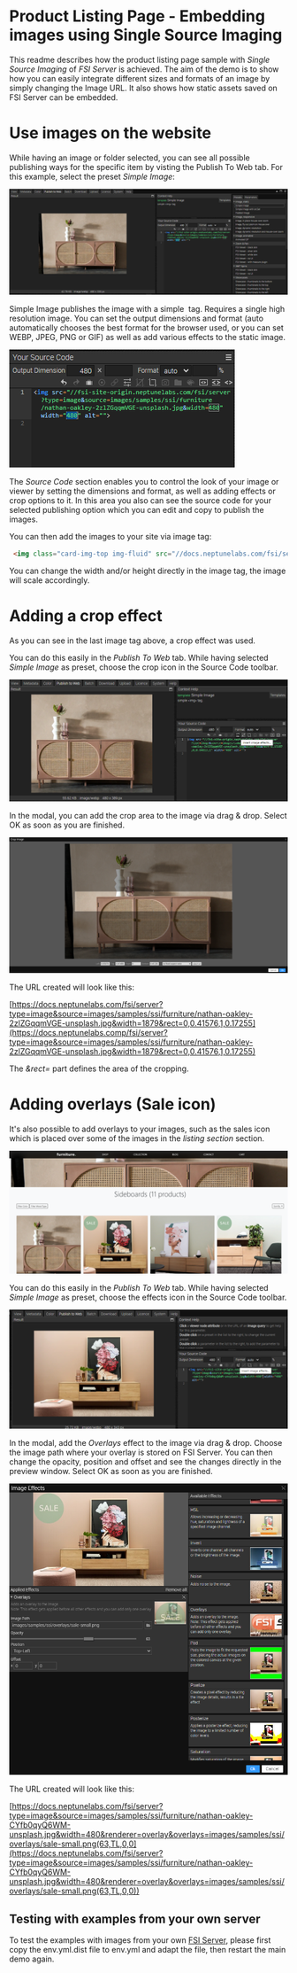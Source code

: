 # Product Listing Page - Embedding images using Single Source Imaging

This readme describes how the product listing page sample with *Single Source Imaging* of *FSI Server* is achieved.
The aim of the demo is to show how you can easily integrate different sizes and formats of an image by simply changing the Image URL.
It also shows how static assets saved on FSI Server can be embedded.

# Use images on the website

While having an image or folder selected, you can see all possible publishing ways for the specific item by visting the Publish To Web tab.
For this example, select the preset *Simple Image*:

![Config Image](readme-plp-1.png)

Simple Image publishes the image with a simple <img> tag. Requires a single high resolution image. You can set the output dimensions and format (auto automatically chooses the best format for the browser used, or you can set WEBP, JPEG, PNG or GIF) as well as add various effects to the static image.

![Config Image](readme-plp-2.png)

The *Source Code* section enables you to control the look of your image or viewer by setting the dimensions and format, as well as adding effects or crop options to it.
In this area you also can see the source code for your selected publishing option which you can edit and copy to publish the images.

You can then add the images to your site via image tag:

```html
 <img class="card-img-top img-fluid" src="//docs.neptunelabs.com/fsi/server?type=image&source=images/samples/ssi/furniture/nathan-oakley-boFO5uIUKUU-unsplash.jpg&width=283" alt="" width="283">
```
You can change the width and/or height directly in the image tag, the image will scale accordingly.

# Adding a crop effect

As you can see in the last image tag above, a crop effect was used.

You can do this easily in the *Publish To Web* tab. While having selected *Simple Image* as preset,
choose the crop icon in the Source Code toolbar.

![Config Image](readme-plp-3.png)

In the modal, you can add the crop area to the image via drag & drop.
Select OK as soon as you are finished.

![Config Image](readme-plp-4.png)

The URL created will look like this:


[https://docs.neptunelabs.com/fsi/server?type=image&source=images/samples/ssi/furniture/nathan-oakley-2zlZGqqmVGE-unsplash.jpg&width=1879&rect=0,0.41576,1,0.17255](https://docs.neptunelabs.comp/fsi/server?type=image&source=images/samples/ssi/furniture/nathan-oakley-2zlZGqqmVGE-unsplash.jpg&width=1879&rect=0,0.41576,1,0.17255)

The *&rect=* part defines the area of the cropping.

# Adding overlays (Sale icon)

It's also possible to add overlays to your images, such as the sales icon which is placed
over some of the images in the *listing section* section.

![Config Image](readme-plp-5.png)

You can do this easily in the *Publish To Web* tab. While having selected *Simple Image* as preset,
choose the effects icon in the Source Code toolbar.

![Config Image](readme-plp-6.png)

In the modal, add the *Overlays* effect to the image via drag & drop.
Choose the image path where your overlay is stored on FSI Server. You can then change the opacity, position and offset and
see the changes directly in the preview window.
Select OK as soon as you are finished.

![Config Image](readme-plp-7.png)

The URL created will look like this:


[https://docs.neptunelabs.com/fsi/server?type=image&source=images/samples/ssi/furniture/nathan-oakley-CYfb0qyQ6WM-unsplash.jpg&width=480&renderer=overlay&overlays=images/samples/ssi/overlays/sale-small.png(63,TL,0,0](https://docs.neptunelabs.com/fsi/server?type=image&source=images/samples/ssi/furniture/nathan-oakley-CYfb0qyQ6WM-unsplash.jpg&width=480&renderer=overlay&overlays=images/samples/ssi/overlays/sale-small.png(63,TL,0,0))


## Testing with examples from  your own server

To test the examples with images from your own [FSI Server](https://www.neptunelabs.com/fsi-server/), please first copy the env.yml.dist file to env.yml and adapt the file, then restart the main demo again.
